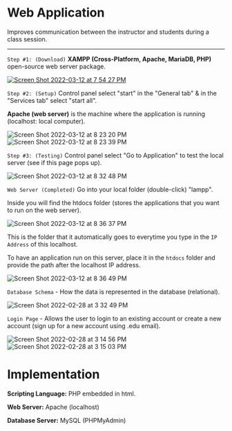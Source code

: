 # Web Application

Improves communication between the instructor and students during a class session.

-----

`Step #1: (Download)` <b>XAMPP (Cross-Platform, Apache, MariaDB, PHP)</b> open-source web server package.

[![Screen Shot 2022-03-12 at 7 54 27 PM](https://user-images.githubusercontent.com/32807576/158040258-69a4ae87-2a80-4c45-b6dc-c01b35c4671b.png)](https://www.apachefriends.org/index.html)

`Step #2: (Setup)` Control panel select "start" in the "General tab" & in the "Services tab" select "start all".

<b>Apache (web server)</b> is the machine where the application is running (localhost: local computer). 

![Screen Shot 2022-03-12 at 8 23 20 PM](https://user-images.githubusercontent.com/32807576/158040848-6fbe6fec-bd4e-4c15-9ed9-9a5f5d9adb3b.png)
![Screen Shot 2022-03-12 at 8 23 39 PM](https://user-images.githubusercontent.com/32807576/158040849-6daae533-50ed-497b-9b76-ff094ef8268c.png)

`Step #3: (Testing)` Control panel select "Go to Application" to test the local server (see if this page pops up).

![Screen Shot 2022-03-12 at 8 32 48 PM](https://user-images.githubusercontent.com/32807576/158041008-f60ee8a5-b42c-4270-ab3e-771bbc335b80.png)

`Web Server (Completed)` Go into your local folder (double-click) "lampp".

Inside you will find the htdocs folder (stores the applications that you want to run on the web server).

![Screen Shot 2022-03-12 at 8 36 37 PM](https://user-images.githubusercontent.com/32807576/158041100-2b95d297-897d-46a5-b95e-bb70f44668c0.png)

This is the folder that it automatically goes to everytime you type in the `IP Address` of this localhost.

To have an application run on this server, place it in the `htdocs` folder and provide the path after the localhost IP address.

![Screen Shot 2022-03-12 at 8 36 49 PM](https://user-images.githubusercontent.com/32807576/158041102-559c0ec2-f794-4472-936e-8ad9d635096f.png)



`Database Schema` - How the data is represented in the database (relational).

![Screen Shot 2022-02-28 at 3 32 49 PM](https://user-images.githubusercontent.com/32807576/156054459-0fa01b05-1232-41c0-9294-c469177e34ce.png)



`Login Page` - Allows the user to login to an existing account or create a new account (sign up for a new account using .edu email).

![Screen Shot 2022-02-28 at 3 14 56 PM](https://user-images.githubusercontent.com/32807576/156052239-9b143bf2-4350-4f83-aa18-dd76a0428b14.png)
![Screen Shot 2022-02-28 at 3 15 03 PM](https://user-images.githubusercontent.com/32807576/156052240-d08230fa-7178-409b-97e0-575571cd339b.png)


# Implementation

<b>Scripting Language:</b> PHP embedded in html.

<b>Web Server:</b> Apache (localhost)

<b>Database Server:</b> MySQL (PHPMyAdmin)


